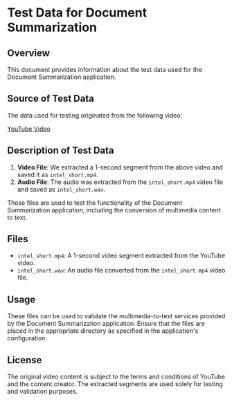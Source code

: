# Test Data for Document Summarization

## Overview

This document provides information about the test data used for the Document Summarization application.

## Source of Test Data

The data used for testing originated from the following video:

[YouTube Video](https://www.youtube.com/watch?v=HUpnCtJRTg4)

## Description of Test Data

1. **Video File**: We extracted a 1-second segment from the above video and saved it as `intel_short.mp4`.
2. **Audio File**: The audio was extracted from the `intel_short.mp4` video file and saved as `intel_short.wav`.

These files are used to test the functionality of the Document Summarization application, including the conversion of multimedia content to text.

## Files

- `intel_short.mp4`: A 1-second video segment extracted from the YouTube video.
- `intel_short.wav`: An audio file converted from the `intel_short.mp4` video file.

## Usage

These files can be used to validate the multimedia-to-text services provided by the Document Summarization application. Ensure that the files are placed in the appropriate directory as specified in the application's configuration.

## License

The original video content is subject to the terms and conditions of YouTube and the content creator. The extracted segments are used solely for testing and validation purposes.

